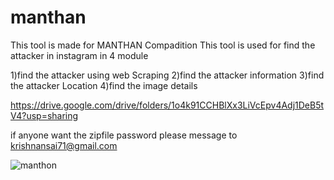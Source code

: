 # manthan

This tool is made for MANTHAN Compadition This tool is used for find the attacker in instagram in 4 module 

1)find the attacker using web Scraping 
2)find the attacker information 
3)find the attacker Location
4)find the image details

https://drive.google.com/drive/folders/1o4k91CCHBlXx3LiVcEpv4Adj1DeB5tV4?usp=sharing

if anyone want the zipfile password please message to krishnansai71@gmail.com



![manthon](https://user-images.githubusercontent.com/65504920/134337445-7aeeb2be-1929-4bfe-9437-fcd6c0e7d94e.png)
